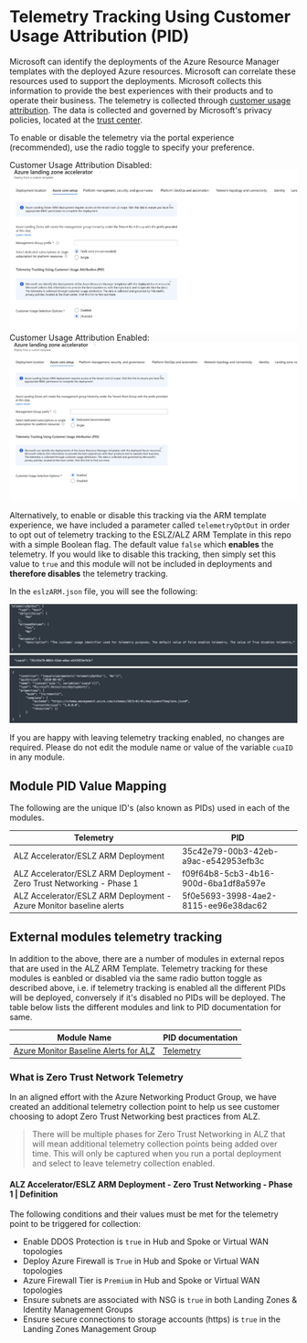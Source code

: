 # Telemetry Tracking Using Customer Usage Attribution (PID)

Microsoft can identify the deployments of the Azure Resource Manager templates with the deployed Azure resources. Microsoft can correlate these resources used to support the deployments. Microsoft collects this information to provide the best experiences with their products and to operate their business. The telemetry is collected through [customer usage attribution](https://docs.microsoft.com/azure/marketplace/azure-partner-customer-usage-attribution). The data is collected and governed by Microsoft's privacy policies, located at the [trust center](https://www.microsoft.com/trustcenter).

To enable or disable the telemetry via the portal experience (recommended), use the radio toggle to specify your preference.

Customer Usage Attribution Disabled:
![ESLZ ARM Template Telemetry Opt Out Toggle Control Disabled](./media/cua-portal-experience-disabled.jpg)
Customer Usage Attribution Enabled:
![ESLZ ARM Template Telemetry Opt Out Toggle Control Enabled](./media/cua-portal-experience-enabled.jpg)

Alternatively, to enable or disable this tracking via the ARM template experience, we have included a parameter called `telemetryOptOut` in order to opt out of telemetry tracking to the ESLZ/ALZ ARM Template in this repo with a simple Boolean flag. The default value `false` which **enables** the telemetry. If you would like to disable this tracking, then simply set this value to `true` and this module will not be included in deployments and **therefore disables** the telemetry tracking.

In the `eslzARM.json` file, you will see the following:

![ESLZ ARM Template parameter example](./media/cua-parameter.png)
![ESLZ ARM Template variable example](./media/cua-variable.png)
![ESLZ ARM Template resource example](./media/cua-resource.png)

If you are happy with leaving telemetry tracking enabled, no changes are required. Please do not edit the module name or value of the variable `cuaID` in any module.

## Module PID Value Mapping

The following are the unique ID's (also known as PIDs) used in each of the modules.

| Telemetry                                                                 | PID                                  |
| ------------------------------------------------------------------------- | ------------------------------------ |
| ALZ Accelerator/ESLZ ARM Deployment                                       | 35c42e79-00b3-42eb-a9ac-e542953efb3c |
| ALZ Accelerator/ESLZ ARM Deployment - Zero Trust Networking - Phase 1 | f09f64b8-5cb3-4b16-900d-6ba1df8a597e |
| ALZ Accelerator/ESLZ ARM Deployment - Azure Monitor baseline alerts | 5f0e5693-3998-4ae2-8115-ee96e38dac62 |

## External modules telemetry tracking

In addition to the above, there are a number of modules in external repos that are used in the ALZ ARM Template. Telemetry tracking for these modules is eanbled or disabled via the same radio button toggle as described above, i.e. if telemetry tracking is enabled all the different PIDs will be deployed, conversely if it's disabled no PIDs will be deployed. The table below lists the different modules and link to PID documentation for same.

| Module Name                                                                 | PID documentation                                |
| ------------------------------------------------------------------------- | ------------------------------------ |
| [Azure Monitor Baseline Alerts for ALZ](https://aka.ms/amba)              | [Telemetry](https://github.com/Azure/azure-monitor-baseline-alerts/blob/main/docs/content/patterns/alz/Telemetry.md#module-pid-value-mapping)|


### What is Zero Trust Network Telemetry

In an aligned effort with the Azure Networking Product Group, we have created an additional telemetry collection point to help us see customer choosing to adopt Zero Trust Networking best practices from ALZ.

> There will be multiple phases for Zero Trust Networking in ALZ that will mean additional telemetry collection points being added over time. This will only be captured when you run a portal deployment and select to leave telemetry collection enabled.

#### ALZ Accelerator/ESLZ ARM Deployment - Zero Trust Networking - Phase 1 | Definition

The following conditions and their values must be met for the telemetry point to be triggered for collection:

- Enable DDOS Protection is `true` in Hub and Spoke or Virtual WAN topologies
- Deploy Azure Firewall is `True` in Hub and Spoke or Virtual WAN topologies
- Azure Firewall Tier is `Premium` in Hub and Spoke or Virtual WAN topologies
- Ensure subnets are associated with NSG is `true` in both Landing Zones & Identity Management Groups
- Ensure secure connections to storage accounts (https) is `true` in the Landing Zones Management Group
